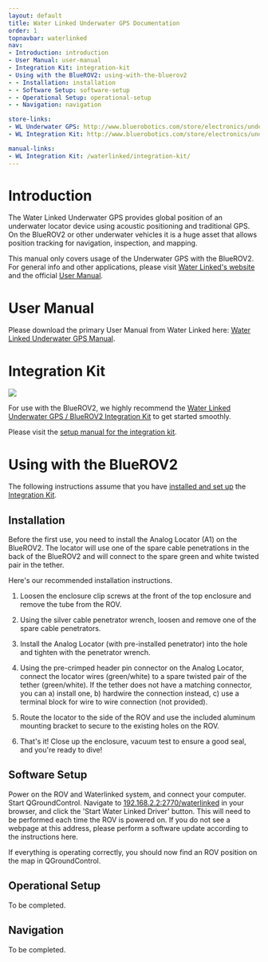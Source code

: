 ```yaml
---
layout: default
title: Water Linked Underwater GPS Documentation
order: 1
topnavbar: waterlinked
nav:
- Introduction: introduction
- User Manual: user-manual
- Integration Kit: integration-kit
- Using with the BlueROV2: using-with-the-bluerov2
- - Installation: installation
- - Software Setup: software-setup
- - Operational Setup: operational-setup
- - Navigation: navigation

store-links:
- WL Underwater GPS: http://www.bluerobotics.com/store/electronics/underwater-gps/aps-wl-11001/
- WL Integration Kit: http://www.bluerobotics.com/store/electronics/underwater-gps/aps-wl-brov2-kit-r1/

manual-links:
- WL Integration Kit: /waterlinked/integration-kit/
---
```


<!--<img src="/switch/cad/switch-4a.png" class="img-responsive" style="max-width:900px"  />-->

# Introduction

The Water Linked Underwater GPS provides global position of an underwater locator device using acoustic positioning and traditional GPS. On the BlueROV2 or other underwater vehicles it is a huge asset that allows position tracking for navigation, inspection, and mapping.

<i class="fa fa-star fa-fw fa-1x text-default blue"></i>
This manual only covers usage of the Underwater GPS with the BlueROV2. For general info and other applications, please visit [Water Linked's website](http://www.waterlinked.com) and the official [User Manual](#user-manual).

# User Manual

Please download the primary User Manual from Water Linked here: [Water Linked Underwater GPS Manual](http://waterlinked.com/wp-content/uploads/2017/08/W-DN-17002-2_Underwater_GPS_User_Manual.pdf).

# Integration Kit

<img src="http://www.bluerobotics.com/wp-content/uploads/2017/09/wlik-product-3.png" class="img-responsive img-center" style="max-width:500px;" />

For use with the BlueROV2, we highly recommend the [Water Linked Underwater GPS / BlueROV2 Integration Kit](http://www.bluerobotics.com/store/electronics/underwater-gps/aps-wl-brov2-kit-r1/) to get started smoothly.

Please visit the [setup manual for the integration kit](/waterlinked/integration-kit).

# Using with the BlueROV2

The following instructions assume that you have [installed and set up](/waterlinked/integration-kit) the [Integration Kit](http://www.bluerobotics.com/store/electronics/underwater-gps/aps-wl-brov2-kit-r1/).

## Installation

Before the first use, you need to install the Analog Locator (A1) on the BlueROV2. The locator will use one of the spare cable penetrations in the back of the BlueROV2 and will connect to the spare green and white twisted pair in the tether.

Here's our recommended installation instructions.

1. Loosen the enclosure clip screws at the front of the top enclosure and remove the tube from the ROV.

2. Using the silver cable penetrator wrench, loosen and remove one of the spare cable penetrators.

3. Install the Analog Locator (with pre-installed penetrator) into the hole and tighten with the penetrator wrench.

4. Using the pre-crimped header pin connector on the Analog Locator, connect the locator wires (green/white) to a spare twisted pair of the tether (green/white). If the tether does not have a matching connector, you can a) install one, b) hardwire the connection instead, c) use a terminal block for wire to wire connection (not provided).

5. Route the locator to the side of the ROV and use the included aluminum mounting bracket to secure to the existing holes on the ROV.

6. That's it! Close up the enclosure, vacuum test to ensure a good seal, and you're ready to dive!

## Software Setup

Power on the ROV and Waterlinked system, and connect your computer. Start QGroundControl. Navigate to [192.168.2.2:2770/waterlinked](192.168.2.2:2770/waterlinked) in your browser, and click the 'Start Water Linked Driver' button. This will need to be performed each time the ROV is powered on. If you do not see a webpage at this address, please perform a software update according to the instructions here.

If everything is operating correctly, you should now find an ROV position on the map in QGroundControl.

## Operational Setup

To be completed.

## Navigation

To be completed.

